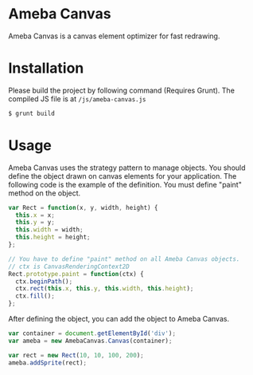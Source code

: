 # Ameba Canvas

Ameba Canvas is a canvas element optimizer for fast redrawing.

# Installation

Please build the project by following command (Requires Grunt).
The compiled JS file is at `/js/ameba-canvas.js`

```bash
$ grunt build
```

# Usage

Ameba Canvas uses the strategy pattern to manage objects.
You should define the object drawn on canvas elements for your application.
The following code is the example of the definition.
You must define "paint" method on the object.

```JavaScript
var Rect = function(x, y, width, height) {
  this.x = x;
  this.y = y;
  this.width = width;
  this.height = height;
};

// You have to define "paint" method on all Ameba Canvas objects.
// ctx is CanvasRenderingContext2D
Rect.prototype.paint = function(ctx) {
  ctx.beginPath();
  ctx.rect(this.x, this.y, this.width, this.height);
  ctx.fill();
};
```

After defining the object, you can add the object to Ameba Canvas.

```JavaScript
var container = document.getElementById('div');
var ameba = new AmebaCanvas.Canvas(container);

var rect = new Rect(10, 10, 100, 200);
ameba.addSprite(rect);
```
